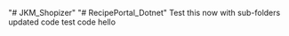 "# JKM_Shopizer" 
"# RecipePortal_Dotnet" 
Test this now
with sub-folders
updated code
test code
hello
